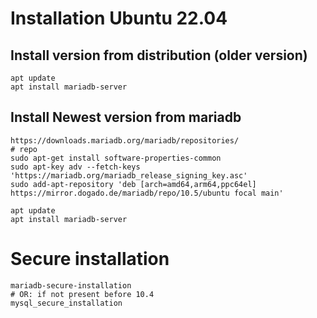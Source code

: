 # Installation Ubuntu 22.04 

## Install version from distribution (older version)

```
apt update
apt install mariadb-server 

```

## Install Newest version from mariadb

```
https://downloads.mariadb.org/mariadb/repositories/
# repo 
sudo apt-get install software-properties-common
sudo apt-key adv --fetch-keys 'https://mariadb.org/mariadb_release_signing_key.asc'
sudo add-apt-repository 'deb [arch=amd64,arm64,ppc64el] https://mirror.dogado.de/mariadb/repo/10.5/ubuntu focal main'

apt update
apt install mariadb-server 

```

# Secure installation 

```
mariadb-secure-installation 
# OR: if not present before 10.4 
mysql_secure_installation 
```
